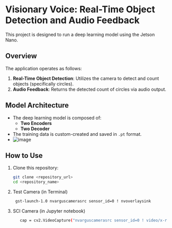 # Visionary Voice: Real-Time Object Detection and Audio Feedback
This project is designed to run a deep learning model using the Jetson Nano.

## Overview

The application operates as follows:
1. **Real-Time Object Detection**: Utilizes the camera to detect and count objects (specifically circles).
2. **Audio Feedback**: Returns the detected count of circles via audio output.

## Model Architecture

- The deep learning model is composed of:
  - **Two Encoders**
  - **Two Decoder**
- The training data is custom-created and saved in `.pt` format.
- ![image](https://github.com/user-attachments/assets/d9e0f3b0-8a50-41ae-9ca1-edaa38783924)


## How to Use

1. Clone this repository:
   ```bash
   git clone <repository_url>
   cd <repository_name>
   
2. Test Camera (in Terminal)
   ```bash
    gst-launch-1.0 nvarguscamerasrc sensor_id=0 ! nvoverlaysink
3. SCI Camera (in Jupyter notebook)
   ```bash
      cap = cv2.VideoCapture("nvarguscamerasrc sensor_id=0 ! video/x-raw(memory:NVMM),width=640, height=480, format=(string)NV12, framerate=30/1 ! nvvidconv flip-method=0 ! video/x-raw, format=(string)BGRx ! videoconvert ! video/x-raw, format=(string)BGR ! appsink", cv2.CAP_GSTREAMER)

